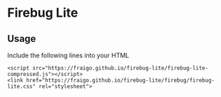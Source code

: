 # Firebug Lite 

## Usage 

Include the following lines into your HTML

    <script src="https://fraigo.github.io/firebug-lite/firebug-lite-compressed.js"></script>
    <link href="https://fraigo.github.io/firebug-lite/firebug/firebug-lite.css" rel="stylesheet">

